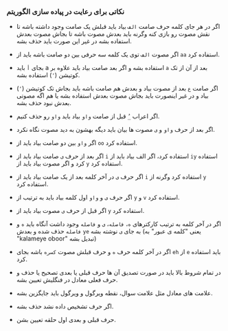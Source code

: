 ### نکاتی برای رعایت در پیاده سازی الگوریتم

* اگر در هر جای کلمه حرف صامت `الف` بیاد باید قبلش یک صامت وجود داشته باشه تا نقش مصوت رو بازی کنه وگرنه باید بعدش مصوت باشه تا بجاش مصوت بعدش استفاده بشه در غیر این صورت باید حذف بشه.

* اگر مصوت `الف` توی یک کلمه سه حرفی بین دو صامت باشه باید از `aa` استفاده کرد.

* بجای `أ` باید a استفاده بشه و اگر بعد صامت بیاد باید علاوه بر `a` بعد از آن از تک کوتیشن (`'`) استفاده بشه.

* اگر صامت `ع` بعد از مصوت بیاد و بعدش هم صامت باشه باید بجاش تک کوتیشن (`'`) بیاد و در غیر اینصورت باید بجاش مصوت بعدش استفاده بشه یا هم اگه مصوتی بعدش نبود حذف بشه.

* اگر اعراب `_ُ` قبل از صامت `واو` بیاد باید `واو` رو حذف کنیم.

* اگر بعد از حرف `واو` و `ی` مصوت ها بیان باید دیگه بهشون به دید مصوت نگاه نکرد.

* اگر `واو` بین دو صامت بیاد باید از `oo` استفاده کرد.

* اگر بعد از حرف `ی` صامت بیاد باید از `i` استفاده کرد، اگر الف بیاد باید از `iy` استفاده کرد و اگر مصوت بیاد باید از `y` استفاده کرد.

* اگر حرف `ی` در آخر کلمه بعد از یک صامت بیاد باید از `i` استفاده کرد وگرنه از `y` استفاده کرد.

* اگر حرف `ی` و `واو` اول کلمه بیاد باید به ترتیب از `y` و `v` استفاده کرد.

* اگر قبل از حرف `ی` مصوت بیاد باید از `y`  استفاده کرد.

* اگر در آخر کلمه به ترتیب کارکترهای `ه`،‌ `فاصله`، `ی` و `فاصله` وجود داشت آنگاه باید `ه` و `فاصله` حذف شده و بعدش `ye` به جای `ی` نوشته بشه (یعنی "کلمه ی عبور" به "kalameye oboor" تبدیل بشه)

* اگر در آخر کلمه حرف `ه` و حرف قبلش مصوت `کسره` باشه بجای `eh` از `e` باید استفاده کرد.

* در تمام شروط بالا باید در صورت تصدیق آن ها حرف قبلی یا بعدی تصحیح یا حذف و حرف فعلی معادل در فنگلیش تعیین بشه.

* علامت های معادل مثل علامت سوال، نقطه ویرگول و ویرگول باید جایگزین بشه.

* اگر حرف تشخیص داده نشد حذف بشه.

* حرف قبلی و بعدی اول حلقه تعیین بشن.
